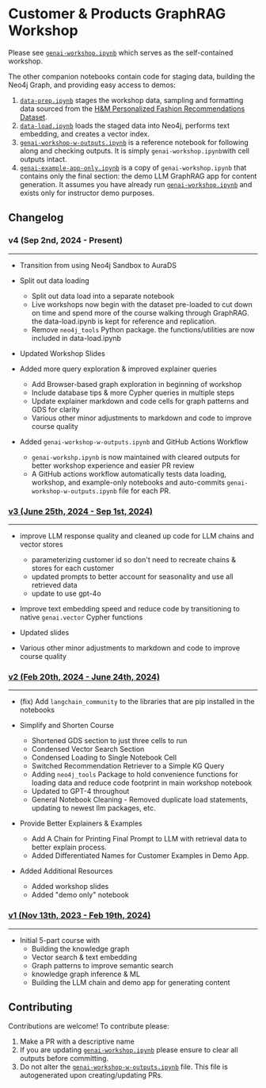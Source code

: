 # Customer & Products GraphRAG Workshop

Please see [`genai-workshop.ipynb`](genai-workshop.ipynb) which serves as the self-contained workshop. 

The other companion notebooks contain code for staging data, building the Neo4j Graph, and providing easy access to demos:
1. [`data-prep.ipynb`](data-prep.ipynb) stages the workshop data, sampling and formatting data sourced from the [H&M Personalized Fashion Recommendations Dataset](https://www.kaggle.com/competitions/h-and-m-personalized-fashion-recommendations/data).
2. [`data-load.ipynb`](data-load.ipynb) loads the staged data into Neo4j, performs text embedding, and creates a vector index.
3. [`genai-workshop-w-outputs.ipynb`](genai-workshop-w-outputs.ipynb) is a reference notebook for following along and checking outputs. It is simply `genai-workshop.ipynb`with cell outputs intact.
4. [`genai-example-app-only.ipynb`](genai-example-app-only.ipynb) is a copy of `genai-workshop.ipynb` that contains only the final section: the demo LLM GraphRAG app for content generation. It assumes you have already run [`genai-workshop.ipynb`](genai-workshop.ipynb) and exists only for instructor demo purposes.


## Changelog

### v4 (Sep 2nd, 2024 - Present)

------------
- Transition from using Neo4j Sandbox to AuraDS


- Split out data loading
  - Split out data load into a separate notebook
  - Live workshops now begin with the dataset pre-loaded to cut down on time and spend more of the course walking through GraphRAG. the data-load.ipynb is kept for reference and replication. 
  - Remove `neo4j_tools` Python package. the functions/utilities are now included in data-load.ipynb


- Updated Workshop Slides


- Added more query exploration & improved explainer queries
  - Add Browser-based graph exploration in beginning of workshop
  - Include database tips & more Cypher queries in multiple steps
  - Update explainer markdown and code cells for graph patterns and GDS for clarity
  - Various other minor adjustments to markdown and code to improve course quality


- Added `genai-workshop-w-outputs.ipynb` and GitHub Actions Workflow
  - `genai-workshp.ipynb` is now maintained with cleared outputs for better workshop experience and easier PR review
  - A GitHub actions workflow automatically tests data loading, workshop, and example-only notebooks and auto-commits `genai-workshop-w-outputs.ipynb` file for each PR. 

### [v3 (June 25th, 2024 - Sep 1st, 2024)](https://github.com/neo4j-product-examples/genai-workshop/releases/tag/v3.0)

------------
- improve LLM response quality and cleaned up code for LLM chains and vector stores
  - parameterizing customer id so don't need to recreate chains & stores for each customer
  - updated prompts to better account for seasonality and use all retrieved data
  - update to use gpt-4o


- Improve text embedding speed and reduce code by transitioning to native `genai.vector` Cypher functions


- Updated slides


- Various other minor adjustments to markdown and code to improve course quality

### [v2 (Feb 20th, 2024 - June 24th, 2024)](https://github.com/neo4j-product-examples/genai-workshop/releases/tag/v2.0)

------------

- (fix) Add `langchain_community` to the libraries that are pip installed in the notebooks


- Simplify and Shorten Course
  - Shortened GDS section to just three cells to run 
  - Condensed Vector Search Section
  - Condensed Loading to Single Notebook Cell
  - Switched Recommendation Retriever to a Simple KG Query
  - Adding `neo4j_tools` Package to hold convenience functions for loading data and reduce code footprint in main workshop notebook
  - Updated to GPT-4 throughout
  - General Notebook Cleaning - Removed duplicate load statements, updating to newest llm packages, etc. 


- Provide Better Explainers & Examples
  - Add A Chain for Printing Final Prompt to LLM with retrieval data to better explain process. 
  - Added Differentiated Names for Customer Examples in Demo App.


- Added Additional Resources
  - Added workshop slides
  - Added "demo only" notebook


### [v1 (Nov 13th, 2023 - Feb 19th, 2024)](https://github.com/neo4j-product-examples/genai-workshop/releases/tag/v1.0)

------------

- Initial 5-part course with
  - Building the knowledge graph
  - Vector search & text embedding
  - Graph patterns to improve semantic search
  - knowledge graph inference & ML
  - Building the LLM chain and demo app for generating content


## Contributing
Contributions are welcome!  To contribute please:
1. Make a PR with a descriptive name
2. If you are updating [`genai-workshop.ipynb`](genai-workshop.ipynb) please ensure to clear all outputs before committing. 
3. Do not alter the [`genai-workshop-w-outputs.ipynb`](genai-workshop-w-outputs.ipynb) file.  This file is autogenerated upon creating/updating PRs. 